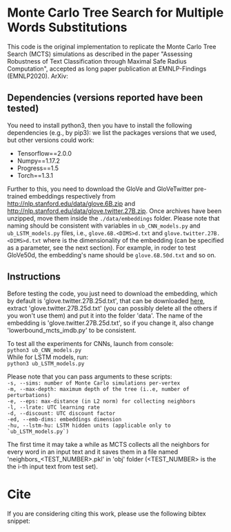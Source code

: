 # Monte Carlo Tree Search for Multiple Words Substitutions
This code is the original implementation to replicate the Monte Carlo Tree Search (MCTS) simulations as described in the paper "Assessing Robustness of Text Classification through Maximal Safe Radius Computation", accepted as long paper publication at EMNLP-Findings (EMNLP2020).
ArXiv: <link>

## Dependencies (versions reported have been tested)
You need to install python3, then you have to install the following dependencies (e.g., by pip3): we list the packages versions that we used, but other versions could work:
- Tensorflow==2.0.0
- Numpy==1.17.2
- Progress==1.5
- Torch==1.3.1

Further to this, you need to download the GloVe and GloVeTwitter pre-trained embeddings respectively from http://nlp.stanford.edu/data/glove.6B.zip and http://nlp.stanford.edu/data/glove.twitter.27B.zip. Once archives have been unzipped, move them inside the ```./data/embeddings``` folder. Please note that naming should be consistent with variables in `ub_CNN_models.py` and `ub_LSTM_models.py` files, i.e., `glove.6B.<DIMS>d.txt` and `glove.twitter.27B.<DIMS>d.txt` where <DIMS> is the dimensionality of the embedding (can be specified as a parameter, see the next section). For example, in roder to test GloVe50d, the embedding's name should be `glove.6B.50d.txt` and so on.

## Instructions
Before testing the code, you just need to download the embedding, which by default is 'glove.twitter.27B.25d.txt', that can be downloaded <a href="http://nlp.stanford.edu/data/glove.twitter.27B.zip">here</a>, extract 'glove.twitter.27B.25d.txt' (you can possibly delete all the others if you won't use them) and put it into the folder 'data'. The name of the embedding is 
'glove.twitter.27B.25d.txt', so if you change it, also change 'lowerbound_mcts_imdb.py' to be consistent.

To test all the experiments for CNNs, launch from console:
<br/>
```python3 ub_CNN_models.py```
<br/>
While for LSTM models, run:
<br/>
```python3 ub_LSTM_models.py```
<br/>

Please note that you can pass arguments to these scripts:
<br/>
```-s, --sims: number of Monte Carlo simulations per-vertex```
<br/>
```-m, --max-depth: maximum depth of the tree (i..e, number of perturbations)```
<br/>
```-e, --eps: max-distance (in L2 norm) for collecting neighbors```
<br/>
```-l, --lrate: UTC learning rate```
<br/>
```-d, --discount: UTC discount factor```
<br/>
```-ed, --emb-dims: embeddings dimension```
<br/>
```-hu, --lstm-hu: LSTM hidden units (applicable only to `ub_LSTM_models.py`)```
<br/>

The first time it may take a while as MCTS collects all the neighbors for every word in an input text and it saves them in a file named 'neighbors_<TEST_NUMBER>.pkl' in 'obj' folder (<TEST_NUMBER> is the the i-th input text from test set). 

# Cite
If you are considering citing this work, please use the following bibtex snippet:
<INSERT-PAPER-BIBTEX>